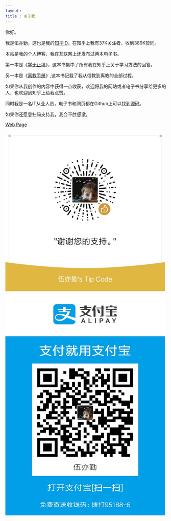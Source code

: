 ```yaml
---
layout: 
title : 关于我
---
```


你好。

我是伍亦勤，这也是我的[知乎ID](https://www.zhihu.com/people/pfdlw/activities)。在知乎上我有37K关注者，收到389K赞同。

本站是我的个人博客，我在互联网上还发布过两本电子书。

第一本是《[学无止境](https://albert-w.github.io/live-and-learn/)》，这本书集中了所有我在知乎上关于学习方法的回答。

另一本是《[离教手册](https://exchristian.github.io/)》,这本书记载了我从信教到离教的全部过程。

如果你从我创作的内容中获得一点收获，欢迎将我的网站或者电子书分享给更多的人，也欢迎到知乎上给我点赞。

同时我是一名IT从业人员，电子书和网页都在Github上可以找到[源码](https://github.com/Albert-W)。

如果你还愿意扫码支持我，我会不胜感激。

[Web Page](webs\page\2\index.html)


<img src="\assets\images\wechatcode.jpg" width="500" height="500" />


<img src="\assets\images\alipaycode.jpg" width="500" height="700" />




